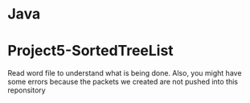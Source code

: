 # Java
# Project5-SortedTreeList

Read word file to understand what is being done. Also, you might have some errors because the packets we created are not pushed into this reponsitory
